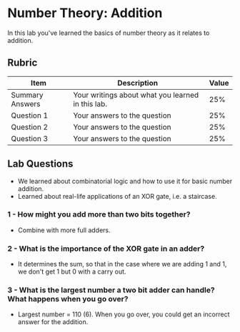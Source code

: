 # Number Theory: Addition

In this lab you've learned the basics of number theory as it relates to addition.

## Rubric

| Item | Description | Value |
| ---- | ----------- | ----- |
| Summary Answers | Your writings about what you learned in this lab. | 25% |
| Question 1 | Your answers to the question | 25% |
| Question 2 | Your answers to the question | 25% |
| Question 3 | Your answers to the question | 25% |

## Lab Questions
* We learned about combinatorial logic and how to use it for basic number addition.
* Learned about real-life applications of an XOR gate, i.e. a staircase.

### 1 - How might you add more than two bits together?
* Combine with more full adders.

### 2 - What is the importance of the XOR gate in an adder?
* It determines the sum, so that in the case where we are adding 1 and 1, we don't get 1 but 0 with a carry out. 

### 3 - What is the largest number a two bit adder can handle? What happens when you go over?
* Largest number = 110 (6). When you go over, you could get an incorrect answer for the addition. 

